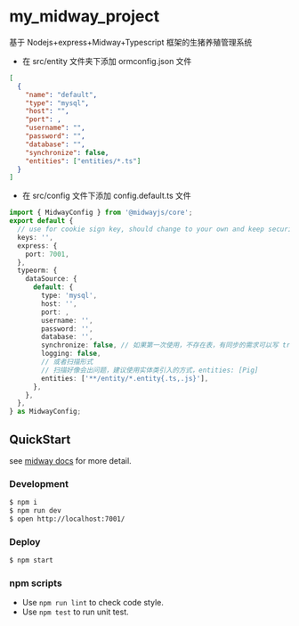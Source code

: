# my_midway_project

基于 Nodejs+express+Midway+Typescript 框架的生猪养殖管理系统

- 在 src/entity 文件夹下添加 ormconfig.json 文件

```json
[
  {
    "name": "default",
    "type": "mysql",
    "host": "",
    "port": ,
    "username": "",
    "password": "",
    "database": "",
    "synchronize": false,
    "entities": ["entities/*.ts"]
  }
]
```

- 在 src/config 文件下添加 config.default.ts 文件

```ts
import { MidwayConfig } from '@midwayjs/core';
export default {
  // use for cookie sign key, should change to your own and keep security
  keys: '',
  express: {
    port: 7001,
  },
  typeorm: {
    dataSource: {
      default: {
        type: 'mysql',
        host: '',
        port: ,
        username: '',
        password: '',
        database: '',
        synchronize: false, // 如果第一次使用，不存在表，有同步的需求可以写 true，注意会丢数据
        logging: false,
        // 或者扫描形式
        // 扫描好像会出问题，建议使用实体类引入的方式，entities: [Pig]
        entities: ['**/entity/*.entity{.ts,.js}'],
      },
    },
  },
} as MidwayConfig;

```

## QuickStart

<!-- add docs here for user -->

see [midway docs][midway] for more detail.

### Development

```bash
$ npm i
$ npm run dev
$ open http://localhost:7001/
```

### Deploy

```bash
$ npm start
```

### npm scripts

- Use `npm run lint` to check code style.
- Use `npm test` to run unit test.

[midway]: https://midwayjs.org
